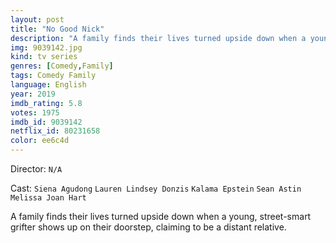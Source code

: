 ```yaml
---
layout: post
title: "No Good Nick"
description: "A family finds their lives turned upside down when a young, street-smart grifter shows up on their doorstep, claiming to be a distant relative..."
img: 9039142.jpg
kind: tv series
genres: [Comedy,Family]
tags: Comedy Family 
language: English
year: 2019
imdb_rating: 5.8
votes: 1975
imdb_id: 9039142
netflix_id: 80231658
color: ee6c4d
---
```

Director: `N/A`  

Cast: `Siena Agudong` `Lauren Lindsey Donzis` `Kalama Epstein` `Sean Astin` `Melissa Joan Hart` 

A family finds their lives turned upside down when a young, street-smart grifter shows up on their doorstep, claiming to be a distant relative.